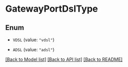 # GatewayPortDslType

## Enum


* `VDSL` (value: `"vdsl"`)

* `ADSL` (value: `"adsl"`)


[[Back to Model list]](../README.md#documentation-for-models) [[Back to API list]](../README.md#documentation-for-api-endpoints) [[Back to README]](../README.md)



